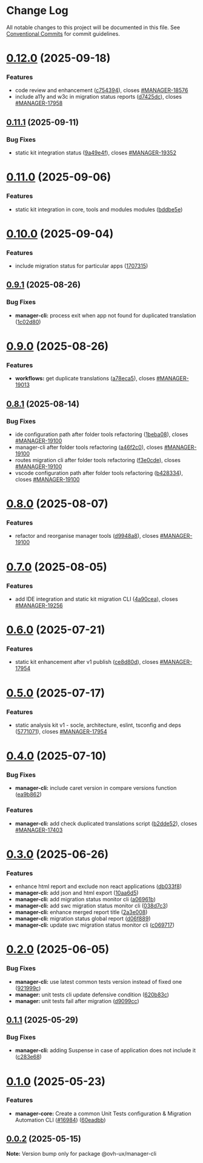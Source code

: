 # Change Log

All notable changes to this project will be documented in this file.
See [Conventional Commits](https://conventionalcommits.org) for commit guidelines.

# [0.12.0](https://github.com/ovh/manager/compare/@ovh-ux/manager-cli@0.11.1...@ovh-ux/manager-cli@0.12.0) (2025-09-18)


### Features

* code review and enhancement ([c754394](https://github.com/ovh/manager/commit/c754394b218ee3d8b30a989ffd21256467d15e54)), closes [#MANAGER-18576](https://github.com/ovh/manager/issues/MANAGER-18576)
* include a11y and w3c in migration status reports ([d7425dc](https://github.com/ovh/manager/commit/d7425dcb36b2a7cc5b28530984881066f9cd35d4)), closes [#MANAGER-17958](https://github.com/ovh/manager/issues/MANAGER-17958)





## [0.11.1](https://github.com/ovh/manager/compare/@ovh-ux/manager-cli@0.11.0...@ovh-ux/manager-cli@0.11.1) (2025-09-11)


### Bug Fixes

* static kit integration status ([9a49e4f](https://github.com/ovh/manager/commit/9a49e4f992311de0ec2ac2876720dc46202ed118)), closes [#MANAGER-19352](https://github.com/ovh/manager/issues/MANAGER-19352)





# [0.11.0](https://github.com/ovh/manager/compare/@ovh-ux/manager-cli@0.10.0...@ovh-ux/manager-cli@0.11.0) (2025-09-06)


### Features

* static kit integration in core, tools and modules modules ([bddbe5e](https://github.com/ovh/manager/commit/bddbe5e07453c8a657f2ca216d48d1f6f2bc0ca5))





# [0.10.0](https://github.com/ovh/manager/compare/@ovh-ux/manager-cli@0.9.1...@ovh-ux/manager-cli@0.10.0) (2025-09-04)


### Features

* include migration status for particular apps ([1707315](https://github.com/ovh/manager/commit/170731543ed0fe5a862ffcdf639b05fbe4edfc00))





## [0.9.1](https://github.com/ovh/manager/compare/@ovh-ux/manager-cli@0.9.0...@ovh-ux/manager-cli@0.9.1) (2025-08-26)


### Bug Fixes

* **manager-cli:** process exit when app not found for duplicated translation ([1c02d80](https://github.com/ovh/manager/commit/1c02d80dffedf839682314cbeee3fcb2cf50c9ce))





# [0.9.0](https://github.com/ovh/manager/compare/@ovh-ux/manager-cli@0.8.1...@ovh-ux/manager-cli@0.9.0) (2025-08-26)


### Features

* **workflows:** get duplicate translations ([a78eca5](https://github.com/ovh/manager/commit/a78eca53ce0a942ad4995b6cee123fbf24f58d45)), closes [#MANAGER-19013](https://github.com/ovh/manager/issues/MANAGER-19013)





## [0.8.1](https://github.com/ovh/manager/compare/@ovh-ux/manager-cli@0.8.0...@ovh-ux/manager-cli@0.8.1) (2025-08-14)


### Bug Fixes

* ide configuration path after folder tools refactoring ([1beba08](https://github.com/ovh/manager/commit/1beba08982f99208219c1496f71c147a0cabae9b)), closes [#MANAGER-19100](https://github.com/ovh/manager/issues/MANAGER-19100)
* manager-cli after folder tools refactoring ([a46f2c0](https://github.com/ovh/manager/commit/a46f2c0b01dc2e065dc06dc240d66a4c40f6c9db)), closes [#MANAGER-19100](https://github.com/ovh/manager/issues/MANAGER-19100)
* routes migration cli after folder tools refactoring ([f3e0cde](https://github.com/ovh/manager/commit/f3e0cde8a5af1dcce7ec205fda6b3c8cbe13c162)), closes [#MANAGER-19100](https://github.com/ovh/manager/issues/MANAGER-19100)
* vscode configuration path after folder tools refactoring ([b428334](https://github.com/ovh/manager/commit/b42833486eef807587c66f5c59cd2d2616bd90d9)), closes [#MANAGER-19100](https://github.com/ovh/manager/issues/MANAGER-19100)





# [0.8.0](https://github.com/ovh/manager/compare/@ovh-ux/manager-cli@0.7.0...@ovh-ux/manager-cli@0.8.0) (2025-08-07)


### Features

* refactor and reorganise manager tools ([d9948a8](https://github.com/ovh/manager/commit/d9948a8340a727bf77d8e5156647d6de47b4e227)), closes [#MANAGER-19100](https://github.com/ovh/manager/issues/MANAGER-19100)





# [0.7.0](https://github.com/ovh/manager/compare/@ovh-ux/manager-cli@0.6.0...@ovh-ux/manager-cli@0.7.0) (2025-08-05)


### Features

* add IDE integration and static kit migration CLI ([4a90cea](https://github.com/ovh/manager/commit/4a90cead62dcf90287ef45b35d389fed74cea14f)), closes [#MANAGER-19256](https://github.com/ovh/manager/issues/MANAGER-19256)





# [0.6.0](https://github.com/ovh/manager/compare/@ovh-ux/manager-cli@0.5.0...@ovh-ux/manager-cli@0.6.0) (2025-07-21)


### Features

* static kit enhancement after v1 publish ([ce8d80d](https://github.com/ovh/manager/commit/ce8d80d6747771d7cad0b7470e64a52d5262f782)), closes [#MANAGER-17954](https://github.com/ovh/manager/issues/MANAGER-17954)





# [0.5.0](https://github.com/ovh/manager/compare/@ovh-ux/manager-cli@0.4.0...@ovh-ux/manager-cli@0.5.0) (2025-07-17)


### Features

* static analysis kit v1 - socle, architecture, eslint, tsconfig and deps ([5771071](https://github.com/ovh/manager/commit/577107168272904bf8a7a53a14a40b9ae52916ab)), closes [#MANAGER-17954](https://github.com/ovh/manager/issues/MANAGER-17954)





# [0.4.0](https://github.com/ovh/manager/compare/@ovh-ux/manager-cli@0.3.0...@ovh-ux/manager-cli@0.4.0) (2025-07-10)


### Bug Fixes

* **manager-cli:** include caret version in compare versions function ([ea9b862](https://github.com/ovh/manager/commit/ea9b86270ebc38f2f2b39bec12cf3a1df2dcd253))


### Features

* **manager-cli:** add check duplicated translations script ([b2dde52](https://github.com/ovh/manager/commit/b2dde527e19f090c5e0f733cd3a861173ae4e9eb)), closes [#MANAGER-17403](https://github.com/ovh/manager/issues/MANAGER-17403)





# [0.3.0](https://github.com/ovh/manager/compare/@ovh-ux/manager-cli@0.2.0...@ovh-ux/manager-cli@0.3.0) (2025-06-26)


### Features

* enhance html report and exclude non react applications ([db033f8](https://github.com/ovh/manager/commit/db033f8b9c67e3bb2995f4d40b4a43c9da230717))
* **manager-cli:** add json and html export ([10aa6d5](https://github.com/ovh/manager/commit/10aa6d5674866a7b5530c2a7268bf220bc531186))
* **manager-cli:** add migration status monitor cli ([a06961b](https://github.com/ovh/manager/commit/a06961bb3cd689a25be186491a20d205bddfaf82))
* **manager-cli:** add swc migration status monitor cli ([038d7c3](https://github.com/ovh/manager/commit/038d7c370bbecfa2a059cbc27d290a15f0e9dcd0))
* **manager-cli:** enhance merged report title ([2a3e008](https://github.com/ovh/manager/commit/2a3e0087299e0738e38cff6b5961c8bc3dabff3a))
* **manager-cli:** migration status global report ([d06f889](https://github.com/ovh/manager/commit/d06f88908fa0ab7e6566560966d0fa01fd39b237))
* **manager-cli:** update swc migration status monitor cli ([c069717](https://github.com/ovh/manager/commit/c069717cda1c0db5711b51b997087632fe20d6f0))





# [0.2.0](https://github.com/ovh/manager/compare/@ovh-ux/manager-cli@0.1.1...@ovh-ux/manager-cli@0.2.0) (2025-06-05)


### Bug Fixes

* **manager-cli:** use latest common tests version instead of fixed one ([921999c](https://github.com/ovh/manager/commit/921999c32b277c53565da66cc96fd6a9a82bac47))
* **manager:** unit tests cli update defensive condition ([620b83c](https://github.com/ovh/manager/commit/620b83ccf4bda53038f0b7ed2f0eef80ada69a21))
* **manager:** unit tests fail after migration ([d9099cc](https://github.com/ovh/manager/commit/d9099cc74ae3d5055564216c2885847eb586c202))





## [0.1.1](https://github.com/ovh/manager/compare/@ovh-ux/manager-cli@0.1.0...@ovh-ux/manager-cli@0.1.1) (2025-05-29)


### Bug Fixes

* **manager-cli:** adding Suspense in case of application does not include it ([c283e68](https://github.com/ovh/manager/commit/c283e68231ee7364752ab4f0f9306079fa0e463e))





# [0.1.0](https://github.com/ovh/manager/compare/@ovh-ux/manager-cli@0.0.2...@ovh-ux/manager-cli@0.1.0) (2025-05-23)


### Features

* **manager-core:** Create a common Unit Tests configuration & Migration Automation CLI ([#16984](https://github.com/ovh/manager/issues/16984)) ([60eadbb](https://github.com/ovh/manager/commit/60eadbb129c651cc334c55629733e7f900981f3b))





## [0.0.2](https://github.com/ovh/manager/compare/@ovh-ux/manager-cli@0.0.1...@ovh-ux/manager-cli@0.0.2) (2025-05-15)

**Note:** Version bump only for package @ovh-ux/manager-cli
